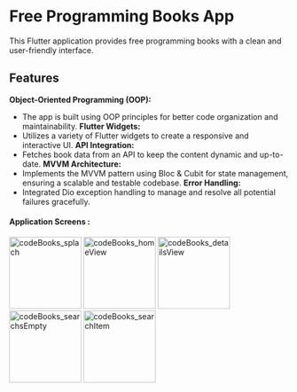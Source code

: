 # Free Programming Books App

This Flutter application provides free programming books with a clean and user-friendly interface.

## Features

**Object-Oriented Programming (OOP):**
- The app is built using OOP principles for better code organization and maintainability.
**Flutter Widgets:**
- Utilizes a variety of Flutter widgets to create a responsive and interactive UI.
**API Integration:**
- Fetches book data from an API to keep the content dynamic and up-to-date.
**MVVM Architecture:**
-  Implements the MVVM pattern using Bloc & Cubit for state management, ensuring a scalable and testable codebase.
**Error Handling:**
- Integrated Dio exception handling to manage and resolve all potential failures gracefully.

#### Application Screens :

<div>
  <img width="130" alt="codeBooks_splach" src="https://github.com/user-attachments/assets/26c825dd-b269-4e4e-91f7-b934a0fdb119">
  <img width="130" alt="codeBooks_homeView" src="https://github.com/user-attachments/assets/2aa5dacd-61fa-4672-89ca-0feb03f67338">
  <img width="130" alt="codeBooks_detailsView" src="https://github.com/user-attachments/assets/194e41f7-ca39-4dce-9c29-f92fe7a50797">
  <img width="130" alt="codeBooks_searchsEmpty" src="https://github.com/user-attachments/assets/0375e1a3-3654-4d86-9a41-ebc831fae86e">
  <img width="130" alt="codeBooks_searchItem" src="https://github.com/user-attachments/assets/a76fc631-7493-4b1a-97e2-540609d0314a">

</div>
